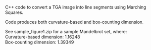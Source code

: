C++ code to convert a TGA image into line segments using Marching Squares.

Code produces both curvature-based and box-counting dimension.

See sample_figure1.zip for a sample Mandelbrot set, where:
<br>
Curvature-based dimension: 1.16248
<br>
Box-counting dimension:    1.39349
